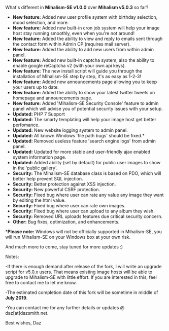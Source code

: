 What's different in <strong>Mihalism-SE v1.0.0</strong> over <strong>Mihalism v5.0.3</strong> so far?

<ul>
	<li><strong>New feature:</strong> Added new user profile system with birthday selection, mood selection, and more.</li>
	<li><strong>New feature:</strong> Added new built-in cron job system will help your image host stay running smoothly, even when you're not around!</li>
	<li><strong>New feature:</strong> Added the ability to view and reply to emails sent through the contact form within Admin CP (requires mail server).</li>
	<li><strong>New feature:</strong> Added the ability to add new users from within admin panel.</li>
	<li><strong>New feature:</strong> Added new built-in captcha system, also the ability to enable google reCaptcha v2 (with your own api keys).</li>
	<li><strong>New feature:</strong> The new install script will guide you through the installation of Mihalism-SE step by step, it's as easy as 1-2-3!</li>
	<li><strong>New feature:</strong> Added new announcements page allowing you to keep your users up to date.</li>
	<li><strong>New feature:</strong> Added the ability to show your latest twitter tweets on homepage and announcements page.</li>
	<li><strong>New feature:</strong> Added 'Mihalism-SE Security Console' feature to admin panel which will advise you of potential security issues with your setup.</li>
	<li><strong>Updated:</strong> PHP 7 Support</li>
    <li><strong>Updated:</strong> The smarty templating will help your image host get better perfomance.</li>
	<li><strong>Updated:</strong> New website logging system to admin panel.</li>
	<li><strong>Updated:</strong> All known Windows 'file path bugs' should be fixed.*</li>
	<li><strong>Updated:</strong> Removed useless feature 'search engine logs' from admin panel.</li>
	<li><strong>Updated:</strong> Updated for more stable and user-friendly ajax enabled system information page.</li>
	<li><strong>Updated:</strong> Added ability (set by default) for public user images to show in the 'public gallery'.</li>
	<li><strong>Security:</strong> The Mihalism-SE database class is based on PDO, which will better help prevent SQL injection.</li>
	<li><strong>Security:</strong> Better protection against XSS injection.</li>
	<li><strong>Security:</strong> New powerful CSRF protection.</li>
	<li><strong>Security:</strong> Fixed bug where user can rate any value any image they want by editing the html value.</li>
    <li><strong>Security:</strong> Fixed bug where user can rate own images.</li>
	<li><strong>Security:</strong> Fixed bug where user can upload to any album they wish.</li>
	<li><strong>Security:</strong> Removed URL uploads features due critical security concern.</li>
	<li><strong>Other:</strong> Bug fixes, optimization, and enhancements.</li>
</ul>

*<strong>Please note:</strong> Windows will not be officially supported in Mihalism-SE, you will run Mihalism-SE on your Windows box at your own risk.

And much more to come, stay tuned for more updates :)

Notes:

-If there is enough demand after release of the fork, I will write an upgrade script for v5.0.x users. That means existing image hosts will be able to upgrade to Mihalism-SE with little effort. If you are interested in this, feel free to contact me to let me know.

-The estimated completion date of this fork will be sometime in middle of <strong>July 2019</strong>.

-You can contact me for any further details or updates @ daz[at]dazsmith.net.

Best wishes,
Daz
